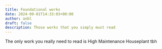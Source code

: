 ```yaml
---
title: Foundational works
date: 2024-09-01T14:33:03+00:00
author: anbl
draft: false
description: Those works that you simply must read
---
```


The only work you really need to read is High Maintenance Houseplant tbh
